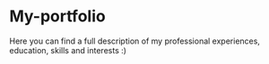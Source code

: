 # My-portfolio
Here you can find a full description of my professional experiences, education, skills and interests :)
